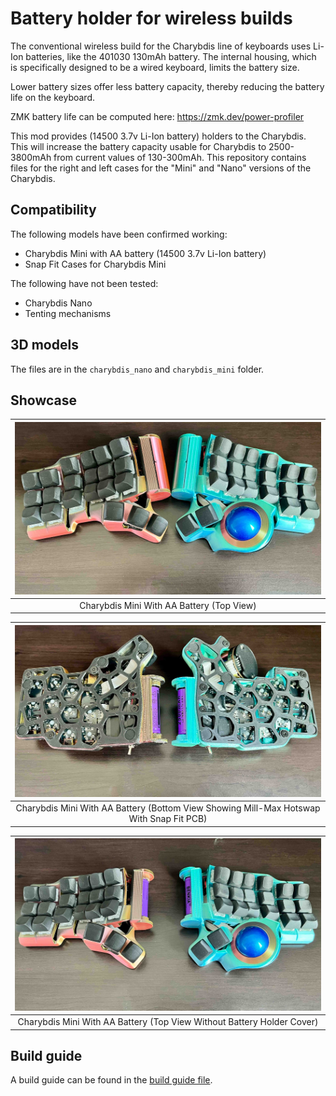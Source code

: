 # Battery holder for wireless builds

The conventional wireless build for the Charybdis line of keyboards uses Li-Ion batteries, like the 401030 130mAh battery. 
The internal housing, which is specifically designed to be a wired keyboard, limits the battery size. 

Lower battery sizes offer less battery capacity, thereby reducing the battery life on the keyboard.

ZMK battery life can be computed here: https://zmk.dev/power-profiler

This mod provides (14500 3.7v Li-Ion battery) holders to the Charybdis. This will increase the battery capacity usable for Charybdis to 2500-3800mAh from current values of 130-300mAh. This repository contains files for the right and left cases for the "Mini" and "Nano" versions of the Charybdis.

## Compatibility
The following models have been confirmed working:

- Charybdis Mini with AA battery (14500 3.7v Li-Ion battery)
- Snap Fit Cases for Charybdis Mini

The following have not been tested:

- Charybdis Nano
- Tenting mechanisms

## 3D models

The files are in the `charybdis_nano` and `charybdis_mini` folder.

## Showcase

| ![](images/cmini_top_closed_battery.jpg)  |
| :---------------------------------------: |
| Charybdis Mini With AA Battery (Top View) |

|                              ![](images/cmini_bottom.jpg)                               |
| :-------------------------------------------------------------------------------------: |
| Charybdis Mini With AA Battery (Bottom View Showing Mill-Max Hotswap With Snap Fit PCB) |

|                 ![](images/cmini_top_open_battery.jpg)                 |
| :--------------------------------------------------------------------: |
| Charybdis Mini With AA Battery (Top View Without Battery Holder Cover) |

## Build guide

A build guide can be found in the [build guide file](build_guide.md).